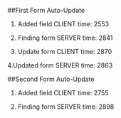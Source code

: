 ##First Form Auto-Update

1. Added field CLIENT
time: 2553

2. Finding form SERVER
time: 2841

3. Update form CLIENT
time: 2870

4.Updated form SERVER
time: 2863


##Second Form Auto-Update

1. Added field CLIENT
time: 2755

2. Finding form SERVER
time: 2898